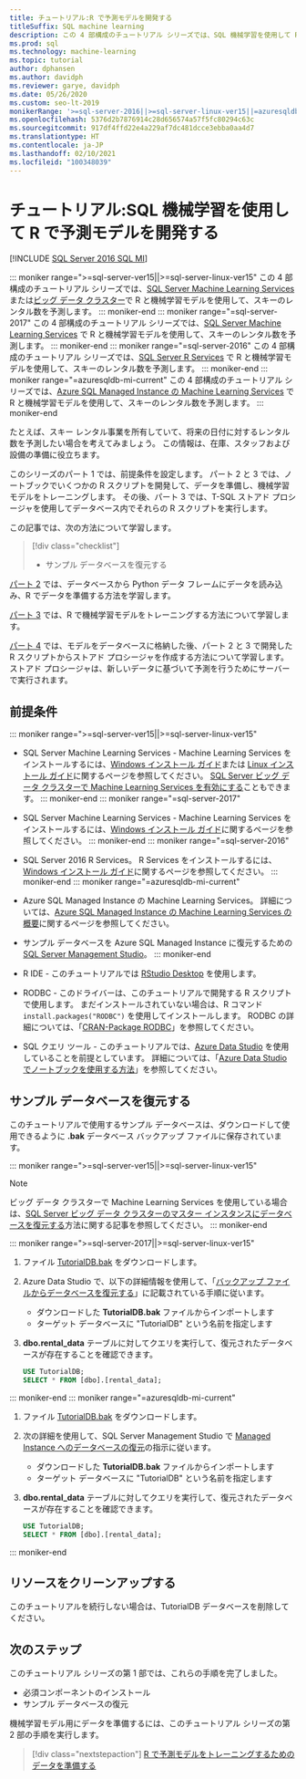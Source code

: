 ```yaml
---
title: チュートリアル:R で予測モデルを開発する
titleSuffix: SQL machine learning
description: この 4 部構成のチュートリアル シリーズでは、SQL 機械学習を使用して R で予測モデルをトレーニングするためのデータを開発します。
ms.prod: sql
ms.technology: machine-learning
ms.topic: tutorial
author: dphansen
ms.author: davidph
ms.reviewer: garye, davidph
ms.date: 05/26/2020
ms.custom: seo-lt-2019
monikerRange: '>=sql-server-2016||>=sql-server-linux-ver15||=azuresqldb-mi-current'
ms.openlocfilehash: 5376d2b7876914c28d656574a57f5fc80294c63c
ms.sourcegitcommit: 917df4ffd22e4a229af7dc481dcce3ebba0aa4d7
ms.translationtype: HT
ms.contentlocale: ja-JP
ms.lasthandoff: 02/10/2021
ms.locfileid: "100348039"
---
```

# <a name="tutorial-develop-a-predictive-model-in-r-with-sql-machine-learning"></a>チュートリアル:SQL 機械学習を使用して R で予測モデルを開発する
[!INCLUDE [SQL Server 2016 SQL MI](../../includes/applies-to-version/sqlserver2016-asdbmi.md)]

::: moniker range=">=sql-server-ver15||>=sql-server-linux-ver15"
この 4 部構成のチュートリアル シリーズでは、[SQL Server Machine Learning Services](../sql-server-machine-learning-services.md) または[ビッグ データ クラスター](../../big-data-cluster/machine-learning-services.md)で R と機械学習モデルを使用して、スキーのレンタル数を予測します。
::: moniker-end
::: moniker range="=sql-server-2017"
この 4 部構成のチュートリアル シリーズでは、[SQL Server Machine Learning Services](../sql-server-machine-learning-services.md) で R と機械学習モデルを使用して、スキーのレンタル数を予測します。
::: moniker-end
::: moniker range="=sql-server-2016"
この 4 部構成のチュートリアル シリーズでは、[SQL Server R Services](../r/sql-server-r-services.md) で R と機械学習モデルを使用して、スキーのレンタル数を予測します。
::: moniker-end
::: moniker range="=azuresqldb-mi-current"
この 4 部構成のチュートリアル シリーズでは、[Azure SQL Managed Instance の Machine Learning Services](/azure/azure-sql/managed-instance/machine-learning-services-overview) で R と機械学習モデルを使用して、スキーのレンタル数を予測します。
::: moniker-end

たとえば、スキー レンタル事業を所有していて、将来の日付に対するレンタル数を予測したい場合を考えてみましょう。 この情報は、在庫、スタッフおよび設備の準備に役立ちます。

このシリーズのパート 1 では、前提条件を設定します。 パート 2 と 3 では、ノートブックでいくつかの R スクリプトを開発して、データを準備し、機械学習モデルをトレーニングします。 その後、パート 3 では、T-SQL ストアド プロシージャを使用してデータベース内でそれらの R スクリプトを実行します。

この記事では、次の方法について学習します。

> [!div class="checklist"]
> * サンプル データベースを復元する 

[パート 2](r-predictive-model-prepare-data.md) では、データベースから Python データ フレームにデータを読み込み、R でデータを準備する方法を学習します。

[パート 3](r-predictive-model-train.md) では、R で機械学習モデルをトレーニングする方法について学習します。

[パート 4](r-predictive-model-deploy.md) では、モデルをデータベースに格納した後、パート 2 と 3 で開発した R スクリプトからストアド プロシージャを作成する方法について学習します。 ストアド プロシージャは、新しいデータに基づいて予測を行うためにサーバーで実行されます。

## <a name="prerequisites"></a>前提条件

::: moniker range=">=sql-server-ver15||>=sql-server-linux-ver15"
* SQL Server Machine Learning Services - Machine Learning Services をインストールするには、[Windows インストール ガイド](../install/sql-machine-learning-services-windows-install.md)または [Linux インストール ガイド](../../linux/sql-server-linux-setup-machine-learning.md?toc=%2Fsql%2Fmachine-learning%2Ftoc.json)に関するページを参照してください。 [SQL Server ビッグ データ クラスターで Machine Learning Services を有効にする](../../big-data-cluster/machine-learning-services.md)こともできます。
::: moniker-end
::: moniker range="=sql-server-2017"
* SQL Server Machine Learning Services - Machine Learning Services をインストールするには、[Windows インストール ガイド](../install/sql-machine-learning-services-windows-install.md)に関するページを参照してください。 
::: moniker-end
::: moniker range="=sql-server-2016"
* SQL Server 2016 R Services。 R Services をインストールするには、[Windows インストール ガイド](../install/sql-r-services-windows-install.md)に関するページを参照してください。 
::: moniker-end
::: moniker range="=azuresqldb-mi-current"
* Azure SQL Managed Instance の Machine Learning Services。 詳細については、[Azure SQL Managed Instance の Machine Learning Services の概要](/azure/azure-sql/managed-instance/machine-learning-services-overview)に関するページを参照してください。

* サンプル データベースを Azure SQL Managed Instance に復元するための [SQL Server Management Studio](../../ssms/download-sql-server-management-studio-ssms.md)。
::: moniker-end

* R IDE - このチュートリアルでは [RStudio Desktop](https://www.rstudio.com/products/rstudio/download/) を使用します。

* RODBC - このドライバーは、このチュートリアルで開発する R スクリプトで使用します。 まだインストールされていない場合は、R コマンド `install.packages("RODBC")` を使用してインストールします。 RODBC の詳細については、「[CRAN-Package RODBC](https://CRAN.R-project.org/package=RODBC)」を参照してください。

* SQL クエリ ツール - このチュートリアルでは、[Azure Data Studio](../../azure-data-studio/what-is-azure-data-studio.md) を使用していることを前提としています。 詳細については、「[Azure Data Studio でノートブックを使用する方法](../../azure-data-studio/notebooks/notebooks-guidance.md)」を参照してください。

## <a name="restore-the-sample-database"></a>サンプル データベースを復元する

このチュートリアルで使用するサンプル データベースは、ダウンロードして使用できるように **.bak** データベース バックアップ ファイルに保存されています。

::: moniker range=">=sql-server-ver15||>=sql-server-linux-ver15"
> [!NOTE]
> ビッグ データ クラスターで Machine Learning Services を使用している場合は、[SQL Server ビッグ データ クラスターのマスター インスタンスにデータベースを復元する](../../big-data-cluster/data-ingestion-restore-database.md)方法に関する記事を参照してください。
::: moniker-end

::: moniker range=">=sql-server-2017||>=sql-server-linux-ver15"
1. ファイル [TutorialDB.bak](https://sqlchoice.blob.core.windows.net/sqlchoice/static/TutorialDB.bak) をダウンロードします。

1. Azure Data Studio で、以下の詳細情報を使用して、「[バックアップ ファイルからデータベースを復元する](../../azure-data-studio/tutorial-backup-restore-sql-server.md#restore-a-database-from-a-backup-file)」に記載されている手順に従います。

   * ダウンロードした **TutorialDB.bak** ファイルからインポートします
   * ターゲット データベースに "TutorialDB" という名前を指定します

1. **dbo.rental_data** テーブルに対してクエリを実行して、復元されたデータベースが存在することを確認できます。

   ```sql
   USE TutorialDB;
   SELECT * FROM [dbo].[rental_data];
   ```
::: moniker-end
::: moniker range="=azuresqldb-mi-current"
1. ファイル [TutorialDB.bak](https://sqlchoice.blob.core.windows.net/sqlchoice/static/TutorialDB.bak) をダウンロードします。

1. 次の詳細を使用して、SQL Server Management Studio で [Managed Instance へのデータベースの復元](/azure/sql-database/sql-database-managed-instance-get-started-restore)の指示に従います。

   * ダウンロードした **TutorialDB.bak** ファイルからインポートします
   * ターゲット データベースに "TutorialDB" という名前を指定します

1. **dbo.rental_data** テーブルに対してクエリを実行して、復元されたデータベースが存在することを確認できます。

   ```sql
   USE TutorialDB;
   SELECT * FROM [dbo].[rental_data];
   ```
::: moniker-end

## <a name="clean-up-resources"></a>リソースをクリーンアップする

このチュートリアルを続行しない場合は、TutorialDB データベースを削除してください。
## <a name="next-steps"></a>次のステップ

このチュートリアル シリーズの第 1 部では、これらの手順を完了しました。

* 必須コンポーネントのインストール
* サンプル データベースの復元

機械学習モデル用にデータを準備するには、このチュートリアル シリーズの第 2 部の手順を実行します。

> [!div class="nextstepaction"]
> [R で予測モデルをトレーニングするためのデータを準備する](r-predictive-model-prepare-data.md)